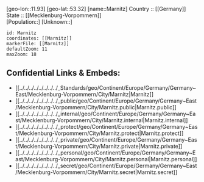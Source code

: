 ﻿---
location: [53.32,11.93] 
mapzoom: [7,12] 
mapmarker: city 
type: City
tags:
- geo/City


SpocWebEntityId: 32323
isDeleted: false
confidential: public

---
[geo-lon::11.93] 
[geo-lat::53.32] 
[name::Marnitz] 
Country :: [[Germany]]  
State :: [[Mecklenburg-Vorpommern]]  
[Population::] 
[Unknown::] 


```leaflet
id: Marnitz
coordinates: [[Marnitz]] 
markerFile: [[Marnitz]] 
defaultZoom: 11 
maxZoom: 18
```


## Confidential Links & Embeds: 
- [[../../../../../../../../_Standards/geo/Continent/Europe/Germany/Germany~East/Mecklenburg-Vorpommern/City/Marnitz|Marnitz]] 
- [[../../../../../../../../_public/geo/Continent/Europe/Germany/Germany~East/Mecklenburg-Vorpommern/City/Marnitz.public|Marnitz.public]] 
- [[../../../../../../../../_internal/geo/Continent/Europe/Germany/Germany~East/Mecklenburg-Vorpommern/City/Marnitz.internal|Marnitz.internal]] 
- [[../../../../../../../../_protect/geo/Continent/Europe/Germany/Germany~East/Mecklenburg-Vorpommern/City/Marnitz.protect|Marnitz.protect]] 
- [[../../../../../../../../_private/geo/Continent/Europe/Germany/Germany~East/Mecklenburg-Vorpommern/City/Marnitz.private|Marnitz.private]] 
- [[../../../../../../../../_personal/geo/Continent/Europe/Germany/Germany~East/Mecklenburg-Vorpommern/City/Marnitz.personal|Marnitz.personal]] 
- [[../../../../../../../../_secret/geo/Continent/Europe/Germany/Germany~East/Mecklenburg-Vorpommern/City/Marnitz.secret|Marnitz.secret]] 
